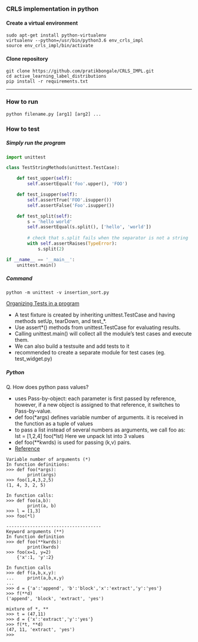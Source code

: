 ### CRLS implementation in python 

#### Create a virtual environment 
```
sudo apt-get install python-virtualenv
virtualenv --python=/usr/bin/python3.6 env_crls_impl
source env_crls_impl/bin/activate
```

#### Clone repository
```
git clone https://github.com/pratikbongale/CRLS_IMPL.git
cd active_learning_label_distributions
pip install -r requirements.txt
```
---------
### How to run
```
python filename.py [arg1] [arg2] ...
```

### How to test

##### Simply run the program
```python
import unittest

class TestStringMethods(unittest.TestCase):

    def test_upper(self):
        self.assertEqual('foo'.upper(), 'FOO')

    def test_isupper(self):
        self.assertTrue('FOO'.isupper())
        self.assertFalse('Foo'.isupper())

    def test_split(self):
        s = 'hello world'
        self.assertEqual(s.split(), ['hello', 'world'])
    
        # check that s.split fails when the separator is not a string
        with self.assertRaises(TypeError):
            s.split(2)

if __name__ == '__main__':
    unittest.main()
```


##### Command
```
python -m unittest -v insertion_sort.py
```

[Organizing Tests in a program](https://docs.python.org/3/library/unittest.html#organizing-tests)

- A test fixture is created by inheriting unittest.TestCase and having methods setUp, tearDown, and test_*.
- Use assert*() methods from unittest.TestCase for evaluating results.
- Calling unittest.main() will collect all the module’s test cases and execute them.
- We can also build a testsuite and add tests to it
- recommended to create a separate module for test cases (eg. test_widget.py)



##### Python

Q. How does python pass values? 
- uses Pass-by-object: each parameter is first passed by reference, however, if a new object is assigned to that reference, it switches to Pass-by-value.
- def foo(*args) defines variable number of arguments. it is received in the function as a tuple of values
- to pass a list instead of several numbers as arguments, we call foo as: lst = [1,2,4] foo(*lst) Here we unpack lst into 3 values
- def foo(**kwrds) is used for passing (k,v) pairs.
- [Reference](https://www.python-course.eu/python3_passing_arguments.php)

```
Variable number of arguments (*)
In function definitions:
>>> def foo(*args):
        print(args)
>>> foo(1,4,3,2,5)
(1, 4, 3, 2, 5)

In function calls:
>>> def foo(a,b):
        print(a, b)
>>> l = [1,3]
>>> foo(*l)    

------------------------------------
Keyword arguments (**)
In function definition
>>> def foo(**kwrds):
        print(kwrds)
>>> foo(x=1, y=2)
    {'x':1, 'y':2}

In function calls     
>>> def f(a,b,x,y):
...     print(a,b,x,y)
...
>>> d = {'a':'append', 'b':'block','x':'extract','y':'yes'}
>>> f(**d)
('append', 'block', 'extract', 'yes')
```


```
mixture of *, **
>>> t = (47,11)
>>> d = {'x':'extract','y':'yes'}
>>> f(*t, **d)
(47, 11, 'extract', 'yes')
>>> 
```
